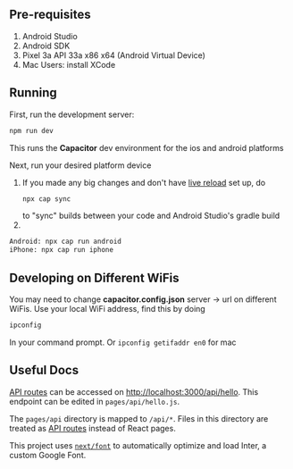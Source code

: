 ## Pre-requisites

1. Android Studio
2. Android SDK
3. Pixel 3a API 33a x86 x64 (Android Virtual Device)
4. Mac Users: install XCode

## Running

First, run the development server:

```bash
npm run dev
```

This runs the **Capacitor** dev environment for the ios and android platforms

Next, run your desired platform device

1. If you made any big changes and don't have [live reload](https://dev.to/k4u5h4l/configure-next-js-for-cross-platform-development-with-capacitor-js-ai2) set up, do
    ```bash
    npx cap sync
    ```
    to "sync" builds between your code and Android Studio's gradle build
2.

```bash
Android: npx cap run android
iPhone: npx cap run iphone
```

## Developing on Different WiFis

You may need to change **capacitor.config.json** server -> url on different WiFis. Use your local WiFi address, find this by doing

```bash
ipconfig
```

In your command prompt.
Or `ipconfig getifaddr en0` for mac

## Useful Docs

[API routes](https://nextjs.org/docs/api-routes/introduction) can be accessed on [http://localhost:3000/api/hello](http://localhost:3000/api/hello). This endpoint can be edited in `pages/api/hello.js`.

The `pages/api` directory is mapped to `/api/*`. Files in this directory are treated as [API routes](https://nextjs.org/docs/api-routes/introduction) instead of React pages.

This project uses [`next/font`](https://nextjs.org/docs/basic-features/font-optimization) to automatically optimize and load Inter, a custom Google Font.
